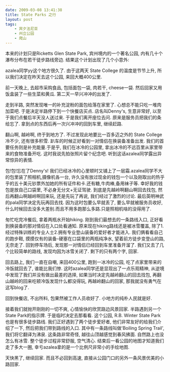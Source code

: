 ```yaml
---
date: 2009-03-08 13:41:38
title: State Parks 之行
layout: post
tags:
    - 宾夕法尼亚
    - 州立公园
    - 爬山
---
```

本来的计划只是Ricketts Glen State Park, 宾州境内的一个著名公园, 内有几十个瀑布分布在若干徒步路线旁边. 结果这个计划出现了几个小意外:

azalea同学yy这个地方很久了. 由于这两天 State College 的温度是节节上升, 所以我们决定在昨天去这个公园, 来回大概400公里.

前一天晚上, 去超市采购食品, 包括面包一袋, 肉若干, cheese一袋. 然后回家又用饭盒装了一些生菜和黄瓜. 第二天一早兴冲冲的出发了.

走到半路, 突然发现唯一的补充淀粉的面包给落在家里了. 心想总不能只吃一堆肉加菜吧. 于是决定半路停下到一个快餐店买点. 店名叫Denny's, 生意非常好, 以至于我们点餐后半天没人送过来. 于是我们离开座位去问. 原来是服务员把我们的条给忘了. 拿到点的东西后再一次兴冲冲的回到车里, 继续赶路.

翻山啊, 越岭啊, 终于到地方了. 不过发现此地要比一百多迈之外的 State College冷不少, 还有很多积雪. 趴车的时候正好看到一对情侣在换装备准备出发. 我们的首要任务则是补充能量.于是乎, 我们在冰冷的公园里, 拿出冰冷的不远百里从家里带来的食物准备开吃. 这时我说先拍张照片留个纪念吧. 听到这话azalea同学露出异常惊异的表情.

包!包!忘在了Denny's! 我们已经冰冷的心里顿时又铺上了一层霜.azalea同学不大的包里装了照相机,摄像机各一台, 许久没有放过现金的钱包一个以及刚取出的热乎乎的五十美元钞票外加她的所有证件和卡.还有糖,牛肉棒,备用袜子等. 幸好我的钱包是放自己口袋里, 不必身无分文+无证驾驶. 到底是先越岭啊翻山啊回去找包, 然后再翻山啊越岭啊回来玩, 还是先玩了再说, 我们经过了激烈的讨论. 最后英明神武的pala同学决定先玩再回去找. 因为这时包要么早就丢了, 要么早就被服务员收好, 什么时候回去没多大差别.而且不用多跑那么多路.只是照相机啥的没得用了.

匆忙吃完冷餐后, 拿着两瓶水开始hiking. 刚到我们最想去的一条路线入口, 正好看到换装备的那对情侣在入口处看通知. 原来现在hiking路线还是被冰雪覆盖, 除了1.经过特殊训练的专业人士2.拥有专业登山装备的爱好者才能进入. 我们俩看看自己的跑步鞋, 摸摸仅有的装备-硬塞在口袋里的两瓶纯净水, 望着前方徒步变登山的路, 无奈走了. 回到停车场后, 发现那一对情侣已经回到车里准备开溜了. 我们又去了几个比较简单的路线, 发现均因为冰雪关闭了. 剩下的只有两个字, 回家.

回去路上, 我们一直在自嘲, 来回400公里, 跑到一冰冷的公园, 吃了点家里带来的冷饭就回去了, 谁能比我们惨. 这时azalea同学还是显现出了一点乐观精神, 从逆境中发现了我们并没有做出最差的选择, 如果当时决定先越岭翻山的回去找包, 再翻山越岭的回来吃顿冷饭发现什么都没得玩, 再越岭翻山的回家, 那我就没有勇气在这写blog了.

回到快餐店, 不出所料, 包果然被工作人员收好了. 小地方的纯朴人民就是好.

接着我们就抛开刚刚的一切不爽, 心情愉快的欣赏路边风景回家. 半路遇到另一个State Park的指示牌. 于是临时决定去那看看. 这个公园, R.B. Winter State Park 也是有很多徒步路线. 我们正好遇到了两个徒步爱好者, 他们非常友好的给我们介绍了一下, 然后把我们带到路线的入口. 其中有一条路线叫做'Boiling Spring Trail', 我们将它翻译为沸泉. 这条路非常奇怪, 越往山顶越感觉到春风拂面. 自然路上也没怎么有冰雪. 整个徒步过程非常舒服, 空气清心. 结束后一看公园的地图才知道我们走了多大一圈, 幸亏azalea拿的是一个比例尺非常小的手绘地图.

天快黑了, 继续回家. 而且不必回到高速, 直接从公园门口的另外一条风景优美的小路回家.
